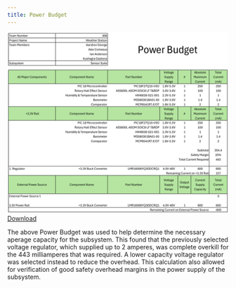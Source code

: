 ```yaml
---
title: Power Budget
---
```


![power budget](./assets/images/power-budget.png)  
[Download](./assets/pdf/power_budget.pdf)

The above Power Budget was used to help determine the necessary aperage capacity for the subsystem. This found that the previously selected voltage regulator, which supplied up to 2 amperes, was complete overkill for the 443 milliamperes that was required. A lower capacity voltage regulator was selected instead to reduce the overhead. This calculation also allowed for verification of good safety overhead margins in the power supply of the subsystem.
